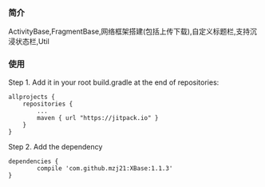 ### 简介
ActivityBase,FragmentBase,网络框架搭建(包括上传下载),自定义标题栏,支持沉浸状态栏,Util

### 使用
Step 1. Add it in your root build.gradle at the end of repositories:
```
allprojects {
	repositories {
		...
		maven { url "https://jitpack.io" }
	}
}
```

Step 2. Add the dependency
```
dependencies {
	    compile 'com.github.mzj21:XBase:1.1.3'
}
```
